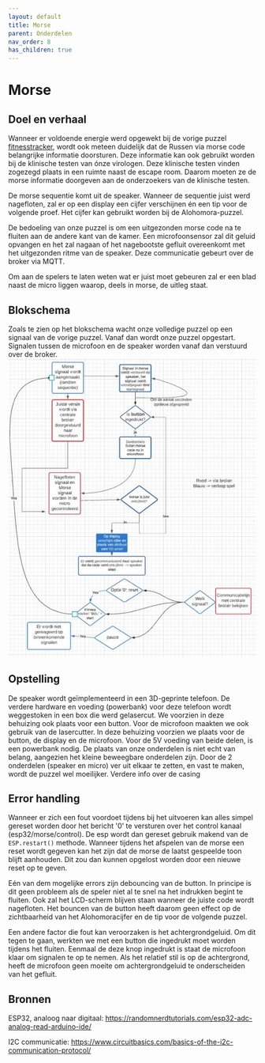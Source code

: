 ```yaml
---
layout: default
title: Morse
parent: Onderdelen
nav_order: 8
has_children: true
---
```


# Morse

## Doel en verhaal
Wanneer er voldoende energie werd opgewekt bij de vorige puzzel [fitnesstracker](https://github.com/Project-ES-20-21/General/tree/gh-pages/docs/Fitnesstracker), wordt ook meteen duidelijk dat de Russen via morse code belangrijke informatie doorsturen. Deze informatie kan ook gebruikt worden bij de klinische testen van ónze virologen. Deze klinische testen vinden zogezegd plaats in een ruimte naast de escape room. Daarom moeten ze de morse informatie doorgeven aan de onderzoekers van de klinische testen.

De morse sequentie komt uit de speaker. Wanneer de sequentie juist werd nagefloten, zal er op een display een cijfer verschijnen én een tip voor de volgende proef. Het cijfer kan gebruikt worden bij de Alohomora-puzzel.

De bedoeling van onze puzzel is om een uitgezonden morse code na te fluiten aan de andere kant van de kamer. Een microfoonsensor zal dit geluid opvangen en het zal nagaan of het nagebootste gefluit overeenkomt met het uitgezonden ritme van de speaker. Deze communicatie gebeurt over de broker via MQTT.

Om aan de spelers te laten weten wat er juist moet gebeuren zal er een blad naast de micro liggen waarop, deels in morse, de uitleg staat.

## Blokschema
Zoals te zien op het blokschema wacht onze volledige puzzel op een signaal van de vorige puzzel. Vanaf dan wordt onze puzzel opgestart. Signalen tussen de microfoon en de speaker worden vanaf dan verstuurd over de broker. 
![](https://raw.githubusercontent.com/BachMorse/Documentatie/master/BlokschemaMorse.JPG)

## Opstelling
De speaker wordt geïmplementeerd in een 3D-geprinte telefoon. De verdere hardware en voeding (powerbank) voor deze telefoon wordt weggestoken in een box die werd gelasercut. We voorzien in deze behuizing ook plaats voor een button.
Voor de microfoon maakten we ook gebruik van de lasercutter. In deze behuizing voorzien we plaats voor de button, de display en de microfoon. Voor de 5V voeding van beide delen, is een powerbank nodig.
De plaats van onze onderdelen is niet echt van belang, aangezien het kleine beweegbare onderdelen zijn. Door de 2 onderdelen (speaker en micro) ver uit elkaar te zetten, en vast te maken, wordt de puzzel wel moeilijker. 
Verdere info over de casing 

## Error handling
Wanneer er zich een fout voordoet tijdens bij het uitvoeren kan alles simpel gereset worden door het bericht '0' te versturen over het control kanaal (esp32/morse/control).
De esp wordt dan gereset gebruik makend van de  `ESP.restart()` methode. 
Wanneer tijdens het afspelen van de morse een reset wordt gegeven kan het zijn dat de morse de laatst gespeelde toon blijft aanhouden. Dit zou dan kunnen opgelost worden door een nieuwe reset op te geven.

Eén van dem mogelijke errors zijn debouncing van de button. In principe is dit geen probleem als de speler niet al te snel na het indrukken begint te fluiten. Ook zal het LCD-scherm blijven staan wanneer de juiste code wordt nagefloten. Het bouncen van de button heeft daarom geen effect op de zichtbaarheid van het Alohomoracijfer en de tip voor de volgende puzzel.

Een andere factor die fout kan veroorzaken is het achtergrondgeluid. Om dit tegen te gaan, werkten we met een button die ingedrukt moet worden tijdens het fluiten. Eenmaal de deze knop ingedrukt is staat de microfoon klaar om signalen te op te nemen. Als het relatief stil is op de achtergrond, heeft de microfoon geen moeite om achtergrondgeluid te onderscheiden van het gefluit. 

## Bronnen
ESP32, analoog naar digitaal: https://randomnerdtutorials.com/esp32-adc-analog-read-arduino-ide/

I2C communicatie: https://www.circuitbasics.com/basics-of-the-i2c-communication-protocol/
